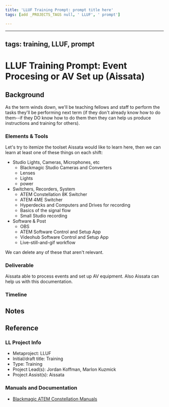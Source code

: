 ```yaml
---
title: 'LLUF Training Prompt: prompt title here'
tags: [add _PROJECTS_TAGS null, ' LLUF', ' prompt']

---
```


---
tags: training, LLUF, prompt
---

# LLUF Training Prompt: Event Procesing or AV Set up (Aissata)

## Background

As the term winds down, we'll be teaching fellows and staff to perform the tasks they'll be performing next term (if they don't already know how to do them--if they DO know how to do them then they can help us produce instructions and training for others).

### Elements & Tools

Let's try to itemize the toolset Aissata would like to learn here, then we can learn at least one of these things on each shift:

- Studio Lights, Cameras, Microphones, etc
    - Blackmagic Studio Cameras and Converters
    - Lenses
    - Lights
    - power
- Switchers, Recorders, System
    - ATEM Constellation 8K Switcher
    - ATEM 4ME Switcher
    - Hyperdecks and Computers and Drives for recording
    - Basics of the signal flow
    - Small Studio recording
- Software & Post
    - OBS
    - ATEM Software Control and Setup App
    - Videohub Software Control and Setup App
    - Live-still-and-gif workflow

We can delete any of these that aren't relevant.


### Deliverable

Aissata able to process events and set up AV equipment. Also Aissata can help us with this documentation.

### Timeline


## Notes

## Reference

### LL Project Info
* Metaproject: LLUF
* Initial/draft title: Training
* Type: Training
* Project Lead(s): Jordan Koffman, Marlon Kuzmick
* Project Assist(s): Aissata

### Manuals and Documentation

- [Blackmagic ATEM Constellation Manuals]()



